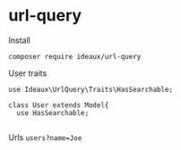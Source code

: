 # url-query
Install
```
composer require ideaux/url-query
```

User traits
```
use Ideaux\UrlQuery\Traits\HasSearchable;
```
```
class User extends Model{
  use HasSearchable;


```

Urls
`users?name=Joe`
